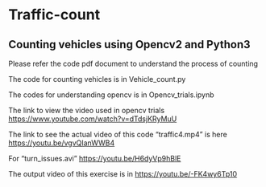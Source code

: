 # Traffic-count
## Counting vehicles using Opencv2 and Python3
Please refer the code pdf document to understand the process of counting

The code for counting vehicles is in Vehicle_count.py

The codes for understanding opencv is in Opencv_trials.ipynb

The link to view the video used in opencv trials https://www.youtube.com/watch?v=dTdsjKRyMuU 

The link to see the actual video of this code “traffic4.mp4” is here https://youtu.be/vgvQIanWWB4

For “turn_issues.avi” https://youtu.be/H6dyVp9hBlE 

The output video of this exercise is in https://youtu.be/-FK4wy6Tp10
